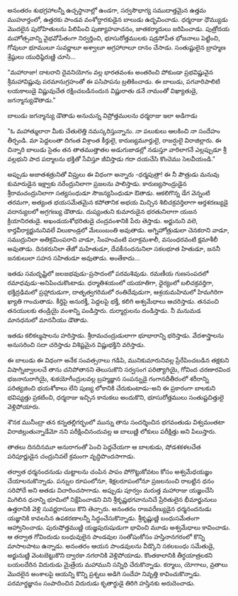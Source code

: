 ﻿అనంతరం శుభగ్రహాలన్నీ ఉచ్చస్థానాల్లో ఉండగా, సర్వసౌభాగ్య సముదాత్తమైన ఉత్తమ ముహూర్తంలో, ఉత్తరకు పాండవ వంశోద్ధారకుడైన బాలుడు ఉద్భవించాడు. ధర్మరాజు ధౌమ్యుడు మొదలైన పురోహితులను పిలిపించి పుణ్యాహవాచనం, జాతకర్మాదులు జరిపించాడు. పుత్రోదయ మహోత్సవాన్ని వైభవోపేతంగా నిర్వర్తించి, భూసురోత్తములకు షడ్రసోపేత భోజనాలు పెట్టించి, గోవులూ భూములూ సువర్ణాలూ అశ్వాలూ అగ్రహారాలూ దానం చేసాడు. సంతుష్టులైన బ్రాహ్మణ శ్రేష్ఠులు యుధిష్ఠిరుణ్ణి చూసి... 

"మహారాజా! దాటరాని దైవనియోగం వల్ల భారతవంశం అంతరించి పోకుండా ప్రభవిష్ణువైన శ్రీమహావిష్ణువు పరమానుగ్రహంతో ఈ పసిపాపను బ్రతికించాడు. ఈ బాలుడు, పగవారిపాలిటి లయకాలుడై విష్ణువుచేత రక్షించబడినందున విష్ణురాతు డనే నామంతో విఖ్యాతుడై, జగన్మాన్యుడౌతాడు." 

బాలుడు జగన్మాన్యు డౌతాడు అనుచున్న విప్రోత్తములను ధర్మరాజు ఇలా అడిగాడు 

"ఓ మహాత్ములారా మీకు చేతులెత్తి నమస్కరిస్తున్నాను. నా పలుకులు ఆలకించి నా సందేహం తీర్చండి. మా పెద్దలంతా దిగంత విశ్రాంత కీర్తులై, కారుణ్యమూర్తులై, రాజర్షులై విరాజిల్లారు. ఈ చిన్నారి బాలుడు సైతం తన తాతముత్తాతల అడుగుజాడల్లో నడుస్తూ వారిలాగనే ఎల్లప్పుడూ శ్రీ వల్లభుని పాద పద్మాలను భక్తితో సేవిస్తూ జీవిస్తాడు గదా దయచేసి కొంచెము సెలవీయండి." 

అప్పుడు అజాతశత్రునితో విప్రులు ఈ విధంగా అన్నారు -ధర్మపుత్రా! ఈ నీ పౌత్రుడు మనువు కుమారుడైన ఇక్ష్వాకు నరేంద్రునిలాగా ప్రజలను పాలిస్తాడు. కారుణ్యసాంద్రుడైన శ్రీరామచంద్రునిలాగా సత్యసంధుడూ సౌజన్యసింధుడూ ఔతాడు. ఆకలిగొన్న డేగ వెన్నంటి తరమగా, అత్యంత భయసమేతమైన కపోతానిక అభయ మిచ్చిన శిబిచక్రవర్తిలాగా ఆర్తశరణ్యుడై వదాన్యులలో అగ్రగణ్యు డౌతాడు. దుష్యంతుని కుమారుడైన భరతునిలాగా యజన క్రియానిరతుడై. అఖండయశోభరితుడై చంద్రవంశానికి పేరు తెస్తాడు. అర్జునుని వలె, కార్తవీర్యార్జునునివలే విలుకాండ్రలో మేలుంబంతి అవుతాడు. అగ్నిహోత్రుడులా చెనకరాని వాడూ, సముద్రునిలా అతిక్రమింపరాని వాడూ, సింహంవంటి పరాక్రమశాలీ, వసుంధరవంటి క్షమాశీలీ అవుతాడు. దినకరునిలా తేజో మహితుడూ, దేవకీనందనునిలా సకలభూత హితుడూ, జననీ జనకులులా సహన సహితుడూ అవుతాడు. అంతేకాదు... 

ఇతడు సమదృష్టిలో జలజభవుడు-ప్రసాదంలో పరమశివుడు. రమణీయ గుణసంపదలో రమాధవుడు-అనిపించుకొంటాడు. ధర్మాతిశయంలో యయాతిగా, ధైర్యంలో బలిచక్రవర్తిగా, భక్తిద్రఢిమలో ప్రహ్లాదుడుగా, దాతృత్వగరిమలో రంతిదేవుడుగా, ఆశ్రయమహిమలో హిమగిరిగా ఖ్యాతి గాంచుతాడు. కీర్తిపై అనురక్తీ, పెద్దలపై భక్తీ, కలిగి అశ్వమేధాలు ఆచరిస్తాడు. తనవంచి తనయులకు తండ్రియై వంశాన్ని పండిస్తారు. దుర్మార్గులను దండిస్తాడు. నీ మనుమడ మానధనులో మాననీయు డౌతాడు. 

ఇతడు కలికల్మషాలను హరిస్తాడు. శ్రీరామచంద్రుడులాగా భూభారాన్ని భరిస్తాడు. వేదశాస్త్రాలను అనుసరించి సదా చరిస్తాడు విశిష్టమైన విష్ణుభక్తిని వరిస్తాడు. 

ఈ బాలుడు ఈ విధంగా అనేక సంవత్సరాలు గడిపి, మునికుమారునివల్ల ప్రేరేపించబడిన తక్షకుని విషాగ్నిజ్వాలలచే తాను చనిపోతానని తెలుసుకొని సర్వసంగ పరిత్యాగియై, గోవింద చరణారవింద భజనానురాగియై, శుకయోగీంద్రులవల్ల బ్రహ్మజ్ఞాన సంపన్నుడై గంగానదీతీరంలో శరీరాన్ని పరిత్యజించి భయశోకాలు లేని పుణ్య లోకానికి చేరుకుంటాడు-అని ఈ ప్రకారంగా బాలకుని భవిష్యత్తు ప్రకటించి, ధర్మరాజు ఇచ్చిన కానుకలు అందుకొని, భూసురోత్తములు సంతుష్టచిత్తులై వెళ్లిపోయారు. 

శౌనక మునీంద్రా తన కన్నతల్లిగర్భంలో మున్ను తాను సందర్శించిన భగవంతుడు విశ్వమంతటా విరాజిల్లుతున్నాడేమో నని పరీక్షించినందువల్ల ఆ బాలుణ్ణి లోకులు పరీక్షిత్తు అని పిలుస్తారు. 

తాతలు దినదినమూ అనురాగంతో పెంచి పెద్దచేయగా ఆ బాలకుడు, షోడశకళలచేత పరిపూర్ణుడైన చంద్రునివలే క్రమంగా వృద్ధిపొందసాగాడు. 

తర్వాత ధర్మనందనుడు చుట్టాలను చంపిన పాపం పోగొట్టుకోవటం కోసం అశ్వమేధయజ్ఞం చేయాలనుకొన్నాడు. పన్నుల రూపంలోనూ, శిక్షలరూపంలోనూ ప్రజలనుంచి రాబట్టిన ధనం సరిపోదే అని అతడు విచారించసాగాడు. అప్పుడు పూర్వం మరుత్త మహారాజు యజ్ఞంచేసి మిగిలిన ధనాన్ని భూమిలో నిక్షేపించాడని విని శ్రీకృష్ణభగవానునిచే ప్రేరితులైన భీమార్జునులు ఉత్తరానికి వెళ్లి సువర్ణరాసులు కొని తెచ్చారు. అనంతరం రాజవరేణ్యుడైన ధర్మనందనుడు యజ్ఞానికి కావలసిన ఉపకరణాలన్నీ సిద్ధంచేసుకొన్నాడు. శ్రీకృష్ణుణ్ణి బంధుసమేతంగా ఆహ్వానించాడు. పురుషోత్తముణ్ణి యజ్ఞపురుషుడుగా భావించి మూడు అశ్వమేధాలు కావించాడు. ఆ తర్వాత గోవిందుడు బంధువులైన పాండవుల సంతోషంకోసం హస్తినానగరంలో కొన్ని మాసాలపాటు ఉన్నాడు. అనంతరం ఆయన పాండవులను వీడ్కొని సకలబంధు సమేతుడై, అర్జునుణ్ణి వెంటబెట్టుకొని ద్వారకా నగరానికి వెళ్లిపోయాడు. కొంతకాలానికి తీర్థయాత్రలకని బయలదేరిన విదురుడు మైత్రేయ మహాముని సన్నిధి చేరుకొన్నాడు. కర్మాలు, యోగాలు, వ్రతాలు మొదలైన అంశాలపై ఆయన్ని కొన్ని ప్రశ్నలు అడిగి సందేహ నివృత్తి కావించుకొన్నాడు. పరమార్థజ్ఞానం సంపాదించిన విదురుడు కృతార్థుడై తిరిగి హస్తినకు అరుదెంచాడు. 

